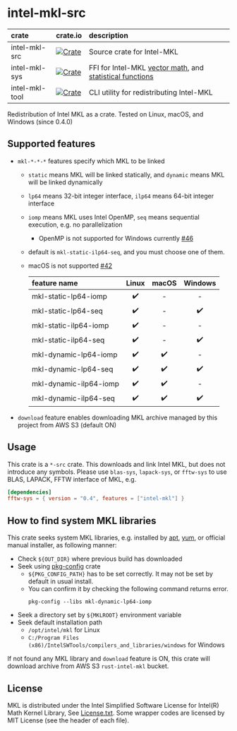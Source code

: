# intel-mkl-src

|crate         | crate.io                                                                                           | description                                                           |
|:-------------|:---------------------------------------------------------------------------------------------------|:----------------------------------------------------------------------|
|intel-mkl-src | [![Crate](http://meritbadge.herokuapp.com/intel-mkl-src)](https://crates.io/crates/intel-mkl-src)  | Source crate for Intel-MKL                                            |
|intel-mkl-sys | [![Crate](http://meritbadge.herokuapp.com/intel-mkl-sys)](https://crates.io/crates/intel-mkl-sys)  | FFI for Intel-MKL [vector math][VM], and [statistical functions][VSL] |
|intel-mkl-tool| [![Crate](http://meritbadge.herokuapp.com/intel-mkl-tool)](https://crates.io/crates/intel-mkl-tool)| CLI utility for redistributing Intel-MKL                              |

Redistribution of Intel MKL as a crate. Tested on Linux, macOS, and Windows (since 0.4.0)

[VM]:  https://software.intel.com/en-us/mkl-developer-reference-c-vector-mathematical-functions
[VSL]: https://software.intel.com/en-us/mkl-developer-reference-c-statistical-functions

## Supported features

- `mkl-*-*-*` features specify which MKL to be linked
  - `static` means MKL will be linked statically, and `dynamic` means MKL will be linked dynamically
  - `lp64` means 32-bit integer interface, `ilp64` means 64-bit integer interface
  - `iomp` means MKL uses Intel OpenMP, `seq` means sequential execution, e.g. no parallelization
    - OpenMP is not supported for Windows currently [#46](https://github.com/rust-math/intel-mkl-src/issues/46)
  - default is `mkl-static-ilp64-seq`, and you must choose one of them.
  - macOS is not supported [#42](https://github.com/rust-math/intel-mkl-src/issues/42)

    | feature name           | Linux              | macOS              | Windows            |
    |:-----------------------|:------------------:|:------------------:|:------------------:|
    | mkl-static-lp64-iomp   | :heavy_check_mark: | -                  | -                  |
    | mkl-static-lp64-seq    | :heavy_check_mark: | -                  | :heavy_check_mark: |
    | mkl-static-ilp64-iomp  | :heavy_check_mark: | -                  | -                  |
    | mkl-static-ilp64-seq   | :heavy_check_mark: | -                  | :heavy_check_mark: |
    | mkl-dynamic-lp64-iomp  | :heavy_check_mark: | :heavy_check_mark: | -                  |
    | mkl-dynamic-lp64-seq   | :heavy_check_mark: | :heavy_check_mark: | :heavy_check_mark: |
    | mkl-dynamic-ilp64-iomp | :heavy_check_mark: | :heavy_check_mark: | -                  |
    | mkl-dynamic-ilp64-seq  | :heavy_check_mark: | :heavy_check_mark: | :heavy_check_mark: |

- `download` feature enables downloading MKL archive managed by this project from AWS S3 (default ON)

## Usage

This crate is a `*-src` crate. This downloads and link Intel MKL, but does not introduce any symbols.
Please use `blas-sys`, `lapack-sys`, or `fftw-sys` to use BLAS, LAPACK, FFTW interface of MKL, e.g.

```toml
[dependencies]
fftw-sys = { version = "0.4", features = ["intel-mkl"] }
```

## How to find system MKL libraries

This crate seeks system MKL libraries, e.g. installed by [apt], [yum], or official manual installer, as following manner:

- Check `${OUT_DIR}` where previous build has downloaded
- Seek using [pkg-config] crate
  - `${PKG_CONFIG_PATH}` has to be set correctly. It may not be set by default in usual install.
  - You can confirm it by checking the following command returns error.
    ```
    pkg-config --libs mkl-dynamic-lp64-iomp
    ```
- Seek a directory set by `${MKLROOT}` environment variable
- Seek default installation path
  - `/opt/intel/mkl` for Linux
  - `C:/Program Files (x86)/IntelSWTools/compilers_and_libraries/windows` for Windows

If not found any MKL library and `download` feature is ON, this crate will download archive from AWS S3 `rust-intel-mkl` bucket.

[apt]: https://software.intel.com/content/www/us/en/develop/articles/installing-intel-free-libs-and-python-apt-repo.html
[yum]: https://software.intel.com/content/www/us/en/develop/articles/installing-intel-free-libs-and-python-yum-repo.html
[pkg-config]: https://github.com/rust-lang/pkg-config-rs

## License
MKL is distributed under the Intel Simplified Software License for Intel(R) Math Kernel Library, See [License.txt](License.txt).
Some wrapper codes are licensed by MIT License (see the header of each file).
